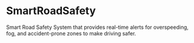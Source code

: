 # SmartRoadSafety
Smart Road Safety System that provides real-time alerts for overspeeding, fog, and accident-prone zones to make driving safer.
